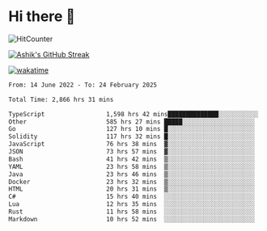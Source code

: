 # Hi there 👋

![HitCounter](https://hits.seeyoufarm.com/api/count/incr/badge.svg?url=https%3A%2F%2Fgithub.com%2Fashrhmn1212%2Fhit-counter)

<!-- ![Contribution Graph](https://github-readme-activity-graph.cyclic.app/graph?username=ashrhmn) -->


<!-- [![Top Langs](https://github-readme-stats.vercel.app/api/top-langs/?username=ashrhmn&layout=compact&theme=synthwave&langs_count=10&card_width=445)](https://github.com/anuraghazra/github-readme-stats) -->

[![Ashik's GitHub Streak](https://github-readme-streak-stats.herokuapp.com/?user=ashrhmn&theme=blood&fire=DD7F1C&background=151515&dates=9f9f9f&border=DD2727)](https://git.io/streak-stats)

<!-- ![Ashik's GitHub stats](https://github-readme-stats.vercel.app/api/?username=ashrhmn&show_icons=true&title_color=fff&icon_color=79ff97&text_color=9f9f9f&bg_color=151515) -->

[![wakatime](https://wakatime.com/badge/user/3df86613-ba63-4631-8e65-0ff18e7becad.svg)](https://wakatime.com/@3df86613-ba63-4631-8e65-0ff18e7becad)

<!--START_SECTION:waka-->

```txt
From: 14 June 2022 - To: 24 February 2025

Total Time: 2,866 hrs 31 mins

TypeScript                 1,598 hrs 42 mins██████████████░░░░░░░░░░░   55.78 %
Other                      585 hrs 27 mins █████░░░░░░░░░░░░░░░░░░░░   20.43 %
Go                         127 hrs 10 mins █░░░░░░░░░░░░░░░░░░░░░░░░   04.44 %
Solidity                   117 hrs 32 mins █░░░░░░░░░░░░░░░░░░░░░░░░   04.10 %
JavaScript                 76 hrs 38 mins  ▓░░░░░░░░░░░░░░░░░░░░░░░░   02.67 %
JSON                       73 hrs 57 mins  ▓░░░░░░░░░░░░░░░░░░░░░░░░   02.58 %
Bash                       41 hrs 42 mins  ▒░░░░░░░░░░░░░░░░░░░░░░░░   01.46 %
YAML                       23 hrs 58 mins  ▒░░░░░░░░░░░░░░░░░░░░░░░░   00.84 %
Java                       23 hrs 46 mins  ▒░░░░░░░░░░░░░░░░░░░░░░░░   00.83 %
Docker                     23 hrs 32 mins  ▒░░░░░░░░░░░░░░░░░░░░░░░░   00.82 %
HTML                       20 hrs 31 mins  ▒░░░░░░░░░░░░░░░░░░░░░░░░   00.72 %
C#                         15 hrs 40 mins  ░░░░░░░░░░░░░░░░░░░░░░░░░   00.55 %
Lua                        12 hrs 35 mins  ░░░░░░░░░░░░░░░░░░░░░░░░░   00.44 %
Rust                       11 hrs 58 mins  ░░░░░░░░░░░░░░░░░░░░░░░░░   00.42 %
Markdown                   10 hrs 52 mins  ░░░░░░░░░░░░░░░░░░░░░░░░░   00.38 %
```

<!--END_SECTION:waka-->


<!--### Most Used Languages
<img src="https://wakatime.com/share/@ashrhmn/24ecb986-5bf8-4607-af7f-0aab08908d8c.png" />

### Favourite Tools
<img src="https://wakatime.com/share/@ashrhmn/f4e08015-f3bc-460a-9228-95a3ba11c604.png" />-->
